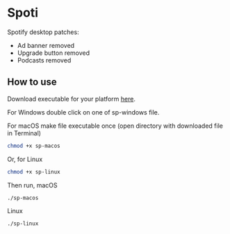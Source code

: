 # Spoti
Spotify desktop patches:
- Ad banner removed
- Upgrade button removed
- Podcasts removed

## How to use
Download executable for your platform [here](https://github.com/anddea/spoti/releases/latest).

For Windows double click on one of sp-windows file.

For macOS make file executable once (open directory with downloaded file in Terminal)
```bash
chmod +x sp-macos
```
Or, for Linux
```bash
chmod +x sp-linux
```
Then run, macOS
```bash
./sp-macos
```
Linux
```bash
./sp-linux
```
